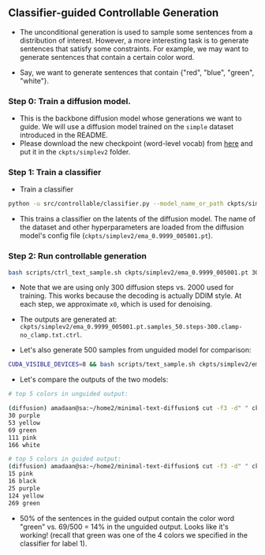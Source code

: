 ## Classifier-guided Controllable Generation

* The unconditional generation is used to sample some sentences from a distribution of interest. However, a more interesting task is to generate sentences that satisfy some constraints. For example, we may want to generate sentences that contain a certain color word.

- Say, we want to generate sentences that contain {"red", "blue", "green", "white"}.

### Step 0: Train a diffusion model. 

* This is the backbone diffusion model whose generations we want to guide. We will use a diffusion model trained on the `simple` dataset introduced in the README.
* Please download the new checkpoint (word-level vocab) from [here](https://drive.google.com/drive/folders/1zPiopN0MqhkYNlUza6zOChPqWyoDofLh?usp=sharing) and put it in the `ckpts/simplev2` folder. 

### Step 1: Train a classifier


* Train a classifier 

```sh
python -u src/controllable/classifier.py --model_name_or_path ckpts/simplev2/ema_0.9999_005001.pt
```

* This trains a classifier on the latents of the diffusion model. The name of the dataset and other hyperparameters are loaded from the diffusion model's config file (`ckpts/simplev2/ema_0.9999_005001.pt`).


### Step 2: Run controllable generation

```sh
bash scripts/ctrl_text_sample.sh ckpts/simplev2/ema_0.9999_005001.pt 300 50
 ```

- Note that we are using only 300 diffusion steps vs. 2000 used for training. This works because the decoding is actually DDIM style. At each step, we approximate `x0`, which is used for denoising.

- The outputs are generated at: `ckpts/simplev2/ema_0.9999_005001.pt.samples_50.steps-300.clamp-no_clamp.txt.ctrl`. 

- Let's also generate 500 samples from unguided model for comparison:

```sh
CUDA_VISIBLE_DEVICES=8 && bash scripts/text_sample.sh ckpts/simplev2/ema_0.9999_005001.pt 300 500
```

* Let's compare the outputs of the two models:

```sh
# top 5 colors in unguided output:

(diffusion) amadaan@sa:~/home2/minimal-text-diffusion$ cut -f3 -d" " ckpts/simplev2/ema_0.9999_005001.pt.samples_500.steps-300.clamp-no_clamp.txt | sort | uniq -c | sed 's/^\s*//g' | sort -n|tail -5
30 purple
53 yellow
69 green
111 pink
166 white
```

```sh
# top 5 colors in guided output:
(diffusion) amadaan@sa:~/home2/minimal-text-diffusion$ cut -f3 -d" " ckpts/simplev2/ema_0.9999_005001.pt.samples_500.steps-300.clamp-no_clamp.txt.ctrl.sample1 | sort | uniq -c | sed 's/^\s*//g' | sort -n|tail -5
15 pink
16 black
25 purple
124 yellow
269 green
```

* 50% of the sentences in the guided output contain the color word "green" vs. 69/500 = 14% in the unguided output. Looks like it's working! (recall that green was one of the 4 colors we specified in the classifier for label 1).

